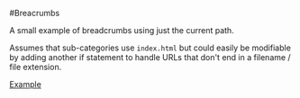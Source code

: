 #Breacrumbs

A small example of breadcrumbs using just the current path.

Assumes that sub-categories use `index.html` but could easily be modifiable by adding another if statement to handle URLs that don't end in a filename / file extension.  

[Example](dalanmiller.github.io/breadcrumbs_example)
